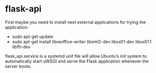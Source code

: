 # flask-api

First maybe you need to install next external applications for trying
the application:
- sudo apt-get update
- sudo apt-get install libreoffice-writer libxml2-dev libxslt1-dev
  libxslt1.1 libffi-dev

flask_api.service is a systemd unit file will allow Ubuntu’s init system
to automatically start uWSGI and serve the Flask application whenever
the server boots.
